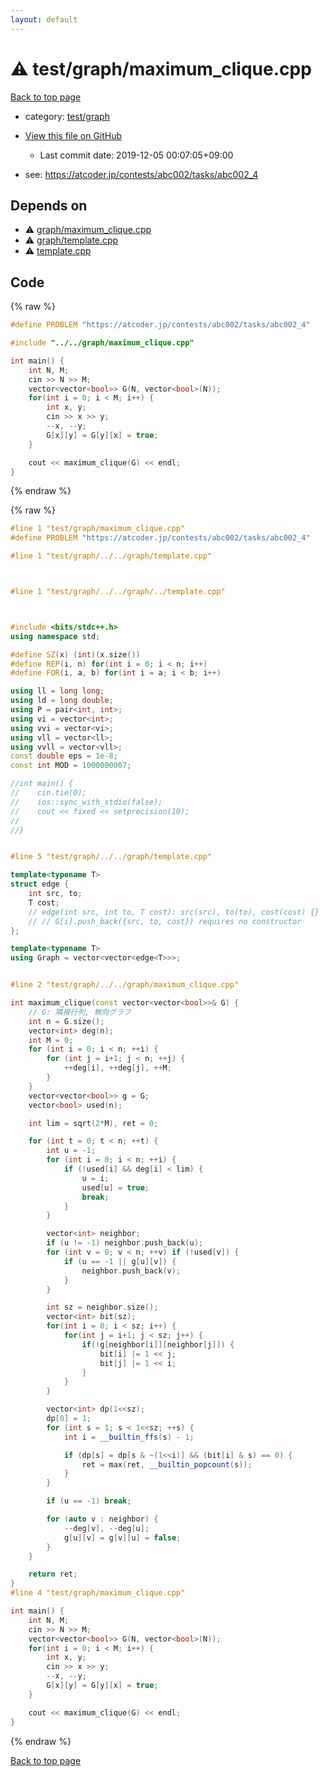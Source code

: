 ```yaml
---
layout: default
---
```


<!-- mathjax config similar to math.stackexchange -->
<script type="text/javascript" async
  src="https://cdnjs.cloudflare.com/ajax/libs/mathjax/2.7.5/MathJax.js?config=TeX-MML-AM_CHTML">
</script>
<script type="text/x-mathjax-config">
  MathJax.Hub.Config({
    TeX: { equationNumbers: { autoNumber: "AMS" }},
    tex2jax: {
      inlineMath: [ ['$','$'] ],
      processEscapes: true
    },
    "HTML-CSS": { matchFontHeight: false },
    displayAlign: "left",
    displayIndent: "2em"
  });
</script>

<script type="text/javascript" src="https://cdnjs.cloudflare.com/ajax/libs/jquery/3.4.1/jquery.min.js"></script>
<script src="https://cdn.jsdelivr.net/npm/jquery-balloon-js@1.1.2/jquery.balloon.min.js" integrity="sha256-ZEYs9VrgAeNuPvs15E39OsyOJaIkXEEt10fzxJ20+2I=" crossorigin="anonymous"></script>
<script type="text/javascript" src="../../../assets/js/copy-button.js"></script>
<link rel="stylesheet" href="../../../assets/css/copy-button.css" />


# :warning: test/graph/maximum_clique.cpp

<a href="../../../index.html">Back to top page</a>

* category: <a href="../../../index.html#baa37bfd168b079b758c0db816f7295f">test/graph</a>
* <a href="{{ site.github.repository_url }}/blob/master/test/graph/maximum_clique.cpp">View this file on GitHub</a>
    - Last commit date: 2019-12-05 00:07:05+09:00


* see: <a href="https://atcoder.jp/contests/abc002/tasks/abc002_4">https://atcoder.jp/contests/abc002/tasks/abc002_4</a>


## Depends on

* :warning: <a href="../../graph/maximum_clique.cpp.html">graph/maximum_clique.cpp</a>
* :warning: <a href="../../graph/template.cpp.html">graph/template.cpp</a>
* :warning: <a href="../../template.cpp.html">template.cpp</a>


## Code

<a id="unbundled"></a>
{% raw %}
```cpp
#define PROBLEM "https://atcoder.jp/contests/abc002/tasks/abc002_4"

#include "../../graph/maximum_clique.cpp"

int main() {
    int N, M;
    cin >> N >> M;
    vector<vector<bool>> G(N, vector<bool>(N));
    for(int i = 0; i < M; i++) {
        int x, y;
        cin >> x >> y;
        --x, --y;
        G[x][y] = G[y][x] = true;
    }

    cout << maximum_clique(G) << endl;
}

```
{% endraw %}

<a id="bundled"></a>
{% raw %}
```cpp
#line 1 "test/graph/maximum_clique.cpp"
#define PROBLEM "https://atcoder.jp/contests/abc002/tasks/abc002_4"

#line 1 "test/graph/../../graph/template.cpp"



#line 1 "test/graph/../../graph/../template.cpp"



#include <bits/stdc++.h>
using namespace std;

#define SZ(x) (int)(x.size())
#define REP(i, n) for(int i = 0; i < n; i++)
#define FOR(i, a, b) for(int i = a; i < b; i++)

using ll = long long;
using ld = long double;
using P = pair<int, int>;
using vi = vector<int>;
using vvi = vector<vi>;
using vll = vector<ll>;
using vvll = vector<vll>;
const double eps = 1e-8;
const int MOD = 1000000007;

//int main() {
//    cin.tie(0);
//    ios::sync_with_stdio(false);
//    cout << fixed << setprecision(10);
//
//}


#line 5 "test/graph/../../graph/template.cpp"

template<typename T>
struct edge {
    int src, to;
    T cost;
    // edge(int src, int to, T cost): src(src), to(to), cost(cost) {}
    // // G[i].push_back({src, to, cost}) requires no constructor
};

template<typename T>
using Graph = vector<vector<edge<T>>>;


#line 2 "test/graph/../../graph/maximum_clique.cpp"

int maximum_clique(const vector<vector<bool>>& G) {
    // G: 隣接行列, 無向グラフ
    int n = G.size();
    vector<int> deg(n);
    int M = 0;
    for (int i = 0; i < n; ++i) {
        for (int j = i+1; j < n; ++j) {
            ++deg[i], ++deg[j], ++M;
        }
    }
    vector<vector<bool>> g = G;
    vector<bool> used(n);

    int lim = sqrt(2*M), ret = 0;

    for (int t = 0; t < n; ++t) {
        int u = -1;
        for (int i = 0; i < n; ++i) {
            if (!used[i] && deg[i] < lim) {
                u = i;
                used[u] = true;
                break;
            }
        }

        vector<int> neighbor;
        if (u != -1) neighbor.push_back(u);
        for (int v = 0; v < n; ++v) if (!used[v]) {
            if (u == -1 || g[u][v]) {
                neighbor.push_back(v);
            }
        }

        int sz = neighbor.size();
        vector<int> bit(sz);
        for(int i = 0; i < sz; i++) {
            for(int j = i+1; j < sz; j++) {
                if(!g[neighbor[i]][neighbor[j]]) {
                    bit[i] |= 1 << j;
                    bit[j] |= 1 << i;
                }
            }
        }

        vector<int> dp(1<<sz);
        dp[0] = 1;
        for (int s = 1; s < 1<<sz; ++s) {
            int i = __builtin_ffs(s) - 1;

            if (dp[s] = dp[s & ~(1<<i)] && (bit[i] & s) == 0) {
                ret = max(ret, __builtin_popcount(s));
            }
        }

        if (u == -1) break;

        for (auto v : neighbor) {
            --deg[v], --deg[u];
            g[u][v] = g[v][u] = false;
        }
    }

    return ret;
}
#line 4 "test/graph/maximum_clique.cpp"

int main() {
    int N, M;
    cin >> N >> M;
    vector<vector<bool>> G(N, vector<bool>(N));
    for(int i = 0; i < M; i++) {
        int x, y;
        cin >> x >> y;
        --x, --y;
        G[x][y] = G[y][x] = true;
    }

    cout << maximum_clique(G) << endl;
}

```
{% endraw %}

<a href="../../../index.html">Back to top page</a>

